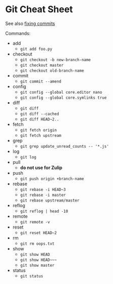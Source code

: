 # Git Cheat Sheet

See also [fixing commits][fix-commit]

Commands:

- add
    - `git add foo.py`
- checkout
    - `git checkout -b new-branch-name`
    - `git checkout master`
    - `git checkout old-branch-name`
- commit
    - `git commit --amend`
- config
    - `git config --global core.editor nano`
    - `git config --global core.symlinks true`
- diff
    - `git diff`
    - `git diff --cached`
    - `git diff HEAD~2..`
- fetch
    - `git fetch origin`
    - `git fetch upstream`
- grep
    - `git grep update_unread_counts -- '*.js'`
- log
    - `git log`
- pull
    - **do not use for Zulip**
- push
    - `git push origin +branch-name`
- rebase
    - `git rebase -i HEAD~3`
    - `git rebase -i master`
    - `git rebase upstream/master`
- reflog
    - `git reflog | head -10`
- remote
    - `git remote -v`
- reset
    - `git reset HEAD~2`
- rm
    - `git rm oops.txt`
- show
    - `git show HEAD`
    - `git show HEAD~~~`
    - `git show master`
- status
    - `git status`
    
[fix-commit]: fixing-commits.html
